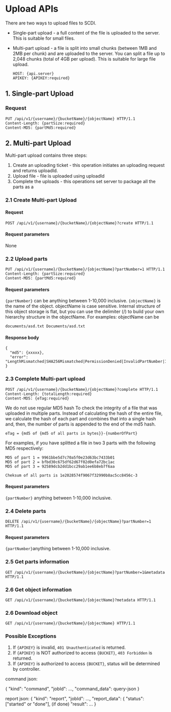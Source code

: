 # Upload APIs

There are two ways to upload files to SCDI.

- Single-part upload - a full content of the file is uploaded to the server. This is suitable for small files.
- Multi-part upload - a file is split into small chunks (between 1MB and 2MB per chunk) and are uploaded to the server. You can split a file up to 2,048 chunks (total of 4GB per upload). This is suitable for large file upload.

  ```
  HOST: {api.server}
  APIKEY: {APIKEY:required}
  ```

## 1\. Single-part Upload

### Request

```
PUT /api/v1/{username}/{bucketName}/{objectName} HTTP/1.1
Content-Length: {partSize:required}
Content-MD5: {partMd5:required}
```

## 2\. Multi-part Upload

Multi-part upload contains three steps:

1. Create an uploading ticket - this operation initiates an uploading request and returns uploadId.
2. Upload file - file is uploaded using uploadId
3. Complete the uploads - this operations set server to package all the parts as a

### 2.1 Create Multi-part Upload

#### Request

```
POST /api/v1/{username}/{bucketName}/{objectName}?create HTTP/1.1
```

#### Request parameters

None

### 2.2 Upload parts

```
PUT /api/v1/{username}/{bucketName}/{objectName}?partNumber=1 HTTP/1.1
Content-Length: {partSize:required}
Content-MD5: {partMd5:required}
```

#### Request parameters

`{partNumber}` can be anything between 1-10,000 inclusive. `{objectName}` is the name of the object. objectName is case sensitive. Internal structure of this object storage is flat, but you can use the delimiter (/) to build your own hierarchy structure in the objectName. For examples: objectName can be

```
documents/asd.txt Documents/asd.txt
```

#### Response body

```
{
  "md5": {xxxxx},
  "error": "LengthMismatched|SHA256Mismatched|PermissionDenied|InvalidPartNumber|InvalidUploadId|InvalidBucket|ExpiredUploadId"
}
```

### 2.3 Complete Multi-part upload

```
POST /api/v1/{username}/{bucketName}/{objectName}?complete HTTP/1.1
Content-Length: {totalLength:required}
Content-MD5: {eTag:required}
```

We do not use regular MD5 hash To check the integrity of a file that was uploaded in multiple parts. Instead of calculating the hash of the entire file, we calculate the hash of each part and combines that into a single hash and, then, the number of parts is appended to the end of the md5 hash.

```
eTag = {md5 of {md5 of all parts in bytes}}-{numberOfPart}
```
For examples, if you have splitted a file in two 3 parts with the following MD5 respectively:

```
MD5 of part 1 = 9961bbe5d7c70a5f0e23d63bc7433b01
MD5 of part 2 = bfbd30c675df62d67f02d0efa72bc1ac
MD5 of part 3 = 92589dcb2dd1bcc29ab1ee6b8eb7f6aa

Cheksum of all parts is 1e2028574f9067f32990b8ac5cc8456c-3
```



#### Request parameters

`{partNumber}` anything between 1-10,000 inclusive.

### 2.4 Delete parts

```
DELETE /api/v1/{username}/{bucketName}/{objectName}?partNumber=1 HTTP/1.1
```

#### Request parameters

`{partNumber}`anything between 1-10,000 inclusive.

### 2.5 Get parts information

```
GET /api/v1/{username}/{bucketName}/{objectName}?partNumber=1&metadata HTTP/1.1
```

### 2.6 Get object information

```
GET /api/v1/{username}/{bucketName}/{objectName}?metadata HTTP/1.1
```

### 2.6 Download object

```
GET /api/v1/{username}/{bucketName}/{objectName} HTTP/1.1
```

### Possible Exceptions

1. If `{APIKEY}` is invalid, `401 Unauthenticated` is returned.
2. If `{APIKEY}` is NOT authorized to access `{BUCKET}`, `403 Forbidden` is returned.
3. If `{APIKEY}` is authorized to access `{BUCKET}`, status will be determined by controller.

command json:

{ "kind": "command", "jobId": ..., "command_data": query-json }

report json: { "kind": "report", "jobId": ..., "report_data": { "status": ["started" or "done"], (if done) "result": ... }
